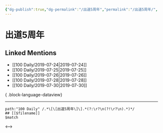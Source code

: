 ```yaml
---
{"dg-publish":true,"dg-permalink":"/出道5周年","permalink":"/出道5周年/","created":"2023-03-27T16:09:31.000+08:00","updated":"2023-03-27T16:09:32.000+08:00"}
---
```


# 出道5周年

## Linked Mentions
- [[100 Daily/2019-07-24\|2019-07-24]]
- [[100 Daily/2019-07-25\|2019-07-25]]
- [[100 Daily/2019-07-26\|2019-07-26]]
- [[100 Daily/2019-07-28\|2019-07-28]]
- [[100 Daily/2019-07-30\|2019-07-30]]

{ .block-language-dataview}

---

```expander
path:"100 Daily" /.*\[\[出道5周年\]\].*(?:\r?\n(?!\r?\n).*)*/
## [[$filename]]
$match
```

<-->